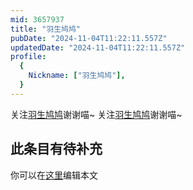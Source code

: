```yaml
---
mid: 3657937
title: "羽生鸠鸠"
pubDate: "2024-11-04T11:22:11.557Z"
updatedDate: "2024-11-04T11:22:11.557Z"
profile:
  {
    Nickname: ["羽生鸠鸠"],
  }
---
```


关注[羽生鸠鸠](https://space.bilibili.com/3657937)谢谢喵~ 关注[羽生鸠鸠](https://space.bilibili.com/3657937)谢谢喵~

## 此条目有待补充
你可以在[这里](https://github.com/Yuhanawa/VTuber.ICU-Content/edit/master/v/羽生鸠鸠/index.md)编辑本文
